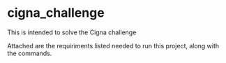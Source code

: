 # cigna_challenge
This is intended to solve the Cigna challenge

Attached are the requiriments listed needed to run this project, along with the commands.
